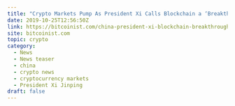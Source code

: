 ```yaml
---
title: "Crypto Markets Pump As President Xi Calls Blockchain a ‘Breakthrough’"
date: 2019-10-25T12:56:50Z
link: https://bitcoinist.com/china-president-xi-blockchain-breakthrough/?utm_medium=RSS&utm_source=hune
site: bitcoinist.com
topic: crypto
category:
  - News
  - News teaser
  - china
  - crypto news
  - cryptocurrency markets
  - President Xi Jinping
draft: false
---
```

